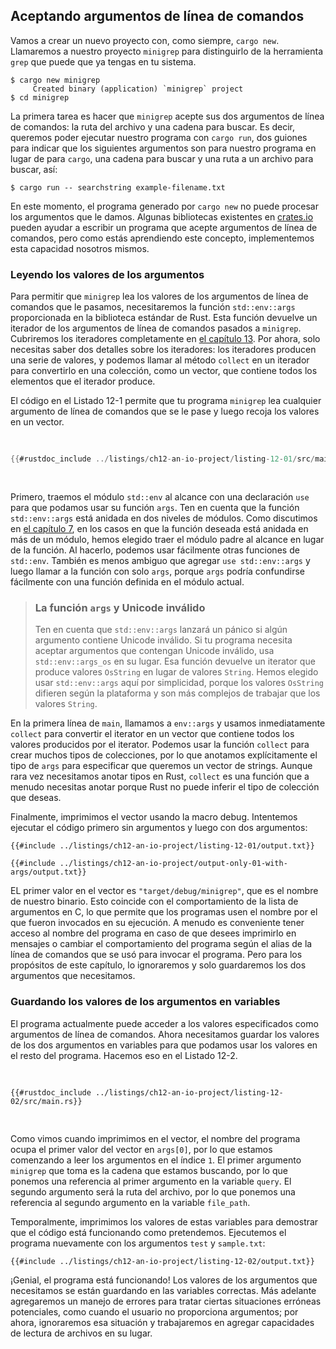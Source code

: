 ## Aceptando argumentos de línea de comandos

Vamos a crear un nuevo proyecto con, como siempre, `cargo new`. Llamaremos a
nuestro proyecto `minigrep` para distinguirlo de la herramienta `grep` que
puede que ya tengas en tu sistema.

```console
$ cargo new minigrep
     Created binary (application) `minigrep` project
$ cd minigrep
```

La primera tarea es hacer que `minigrep` acepte sus dos argumentos de línea de
comandos: la ruta del archivo y una cadena para buscar. Es decir, queremos
poder ejecutar nuestro programa con `cargo run`, dos guiones para indicar que
los siguientes argumentos son para nuestro programa en lugar de para `cargo`,
una cadena para buscar y una ruta a un archivo para buscar, así:

```console
$ cargo run -- searchstring example-filename.txt
```

En este momento, el programa generado por `cargo new` no puede procesar los
argumentos que le damos. Algunas bibliotecas existentes en
[crates.io](https://crates.io/) pueden ayudar a escribir un programa que
acepte argumentos de línea de comandos, pero como estás aprendiendo este
concepto, implementemos esta capacidad nosotros mismos.

### Leyendo los valores de los argumentos

Para permitir que `minigrep` lea los valores de los argumentos de línea de
comandos que le pasamos, necesitaremos la función `std::env::args` proporcionada
en la biblioteca estándar de Rust. Esta función devuelve un iterador de los
argumentos de línea de comandos pasados a `minigrep`. Cubriremos los iteradores
completamente en [el capítulo 13][ch13]<!-- ignore -->. Por ahora, solo
necesitas saber dos detalles sobre los iteradores: los iteradores producen una
serie de valores, y podemos llamar al método `collect` en un iterador para
convertirlo en una colección, como un vector, que contiene todos los elementos
que el iterador produce.

El código en el Listado 12-1 permite que tu programa `minigrep` lea cualquier
argumento de línea de comandos que se le pase y luego recoja los valores en un
vector.

<Listing number="12-1" file-name="src/main.rs" caption="Colectando los argumentos de línea de comandos en un vector e imprimiéndolos">

```rust
{{#rustdoc_include ../listings/ch12-an-io-project/listing-12-01/src/main.rs}}
```

</Listing>

Primero, traemos el módulo `std::env` al alcance con una declaración `use` para
que podamos usar su función `args`. Ten en cuenta que la función
`std::env::args` está anidada en dos niveles de módulos. Como discutimos en
[el capítulo 7][ch7-idiomatic-use]<!-- ignore -->, en los casos en que la
función deseada está anidada en más de un módulo, hemos elegido traer el módulo
padre al alcance en lugar de la función. Al hacerlo, podemos usar fácilmente
otras funciones de `std::env`. También es menos ambiguo que agregar
`use std::env::args` y luego llamar a la función con solo `args`, porque
`args` podría confundirse fácilmente con una función definida en el módulo
actual.

> ### La función `args` y Unicode inválido
>
> Ten en cuenta que `std::env::args` lanzará un pánico si algún argumento
> contiene Unicode inválido. Si tu programa necesita aceptar argumentos que
> contengan Unicode inválido, usa `std::env::args_os` en su lugar. Esa función
> devuelve un iterator que produce valores `OsString` en lugar de valores
> `String`. Hemos elegido usar `std::env::args` aquí por simplicidad, porque
> los valores `OsString` difieren según la plataforma y son más complejos de
> trabajar que los valores `String`.

En la primera línea de `main`, llamamos a `env::args` y usamos inmediatamente
`collect` para convertir el iterator en un vector que contiene todos los valores
producidos por el iterator. Podemos usar la función `collect` para crear muchos
tipos de colecciones, por lo que anotamos explícitamente el tipo de `args` para
especificar que queremos un vector de strings. Aunque rara vez necesitamos
anotar tipos en Rust, `collect` es una función que a menudo necesitas anotar
porque Rust no puede inferir el tipo de colección que deseas.

Finalmente, imprimimos el vector usando la macro debug. Intentemos ejecutar el
código primero sin argumentos y luego con dos argumentos:

```console
{{#include ../listings/ch12-an-io-project/listing-12-01/output.txt}}
```

```console
{{#include ../listings/ch12-an-io-project/output-only-01-with-args/output.txt}}
```

EL primer valor en el vector es `"target/debug/minigrep"`, que es el nombre de
nuestro binario. Esto coincide con el comportamiento de la lista de argumentos
en C, lo que permite que los programas usen el nombre por el que fueron
invocados en su ejecución. A menudo es conveniente tener acceso al nombre del
programa en caso de que desees imprimirlo en mensajes o cambiar el
comportamiento del programa según el alias de la línea de comandos que se usó
para invocar el programa. Pero para los propósitos de este capítulo, lo
ignoraremos y solo guardaremos los dos argumentos que necesitamos.

### Guardando los valores de los argumentos en variables

El programa actualmente puede acceder a los valores especificados como
argumentos de línea de comandos. Ahora necesitamos guardar los valores de los
dos argumentos en variables para que podamos usar los valores en el resto del
programa. Hacemos eso en el Listado 12-2.

<Listing number="12-2" file-name="src/main.rs" caption="Creando variables para contener el argumento de consulta y la ruta de archivo">

```rust,should_panic,noplayground
{{#rustdoc_include ../listings/ch12-an-io-project/listing-12-02/src/main.rs}}
```

</Listing>

Como vimos cuando imprimimos en el vector, el nombre del programa ocupa el
primer valor del vector en `args[0]`, por lo que estamos comenzando a leer los
argumentos en el índice `1`. El primer argumento `minigrep` que toma es la
cadena que estamos buscando, por lo que ponemos una referencia al primer
argumento en la variable `query`. El segundo argumento será la ruta del archivo,
por lo que ponemos una referencia al segundo argumento en la variable
`file_path`.

Temporalmente, imprimimos los valores de estas variables para demostrar que el
código está funcionando como pretendemos. Ejecutemos el programa nuevamente con
los argumentos `test` y `sample.txt`:

```console
{{#include ../listings/ch12-an-io-project/listing-12-02/output.txt}}
```

¡Genial, el programa está funcionando! Los valores de los argumentos que
necesitamos se están guardando en las variables correctas. Más adelante
agregaremos un manejo de errores para tratar ciertas situaciones erróneas
potenciales, como cuando el usuario no proporciona argumentos; por ahora,
ignoraremos esa situación y trabajaremos en agregar capacidades de lectura de
archivos en su lugar.

[ch13]: ch13-00-functional-features.html
[ch7-idiomatic-use]: ch07-04-bringing-paths-into-scope-with-the-use-keyword.html#creando-rutas-de-use-idiomaticas
